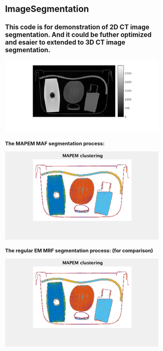 # ImageSegmentation
## This code is for demonstration of 2D CT image segmentation. And it could be futher optimized and esaier to extended to 3D CT image segmentation. 
![Demo](./pics/CTimage.png)
### The MAPEM MAF segmentation process:
![Demo](./pics/MAPEMMRF.gif)
### The regular EM MRF segmentation process: (for comparison)
![Demo](./pics/regularEMMRF.gif)
